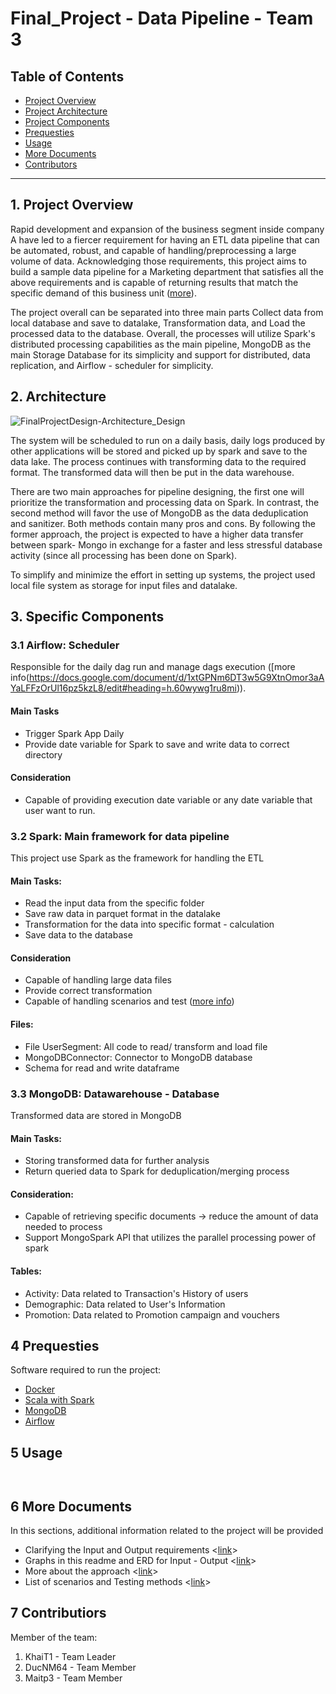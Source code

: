 # Final_Project - Data Pipeline - Team 3

## Table of Contents

- [Project Overview](#overview)
- [Project Architecture](#architecture)
- [Project Components](#components)
- [Prequesties](#prequesties)
- [Usage](#usage)
- [More Documents](#doc)
- [Contributors](#contributors)
***


<a id='overview'></a>
## 1. Project Overview
Rapid development and expansion of the business segment inside company A have led to a fiercer requirement for having an ETL data pipeline that can be automated, robust, and capable of handling/preprocessing a large volume of data. 
Acknowledging those requirements, this project aims to build a sample data pipeline for a Marketing department that satisfies all the above requirements and is capable of returning results that match the specific demand of this business unit ([more](https://docs.google.com/spreadsheets/d/10420ZdVqh9tX8HHfqCQbzv6Rer4oypdxQ7RoEpgTo7A/edit?usp=sharing)). 

The project overall can be separated into three main parts Collect data from local database and save to datalake, Transformation data, and Load the processed data to the database.
Overall, the processes will utilize Spark's distributed processing capabilities as the main pipeline, MongoDB as the main Storage Database for its simplicity and support for distributed, data replication, and Airflow - scheduler for simplicity. 


<a id='architecture'></a>
## 2. Architecture

![FinalProjectDesign-Architecture_Design](https://user-images.githubusercontent.com/78945505/156932053-339dd57b-ce7c-4769-8e76-a631580de33d.jpg)

The system will be scheduled to run on a daily basis, daily logs produced by other applications will be stored and picked up by spark and save to the data lake. The process continues with transforming data to the required format. The transformed data will then be put in the data warehouse. 

There are two main approaches for pipeline designing, the first one will prioritize the transformation and processing data on Spark. In contrast, the second method will favor the use of MongoDB as the data deduplication and sanitizer. Both methods contain many pros and cons. By following the former approach, the project is expected to have a higher data transfer between spark- Mongo in exchange for a faster and less stressful database activity (since all processing has been done on Spark).

To simplify and minimize the effort in setting up systems, the project used local file system as storage for input files and datalake.


<a id='components'></a>
## 3. Specific Components
### 3.1 Airflow: Scheduler
Responsible for the daily dag run and manage dags execution ([more info(https://docs.google.com/document/d/1xtGPNm6DT3w5G9XtnOmor3aAYaLFFzOrUl16pz5kzL8/edit#heading=h.60wywg1ru8mi)). 

#### Main Tasks
+ Trigger Spark App Daily
+ Provide date variable for Spark to save and write data to correct directory
#### Consideration
+ Capable of providing execution date variable or any date variable that user want to run.
### 3.2 Spark: Main framework for data pipeline 
This project use Spark as the framework for handling the ETL 
#### Main Tasks:
+ Read the input data from the specific folder
+ Save raw data in parquet format in the datalake
+ Transformation for the data into specific format - calculation
+ Save data to the database

#### Consideration
+ Capable of handling large data files
+ Provide correct transformation
+ Capable of handling scenarios and test ([more info](https://docs.google.com/spreadsheets/d/10420ZdVqh9tX8HHfqCQbzv6Rer4oypdxQ7RoEpgTo7A/edit#gid=506345512))

#### Files:
+ File UserSegment: All code to read/ transform and load file
+ MongoDBConnector: Connector to MongoDB database
+ Schema for read and write dataframe

### 3.3 MongoDB: Datawarehouse - Database
Transformed data are stored in MongoDB
#### Main Tasks:
+ Storing transformed data for further analysis
+ Return queried data to Spark for deduplication/merging process
#### Consideration:
+ Capable of retrieving specific documents -> reduce the amount of data needed to process
+ Support MongoSpark API that utilizes the parallel processing power of spark
#### Tables:
+ Activity: Data related to Transaction's History of users
+ Demographic: Data related to User's Information
+ Promotion: Data related to Promotion campaign and vouchers


<a id='prequesties'></a>
## 4 Prequesties 
Software required to run the project:
+ [Docker](https://www.docker.com)
+ [Scala with Spark](https://spark.apache.org/docs/latest/quick-start.html)
+ [MongoDB](https://www.mongodb.com/try/download/community)
+ [Airflow](https://airflow.apache.org/docs/apache-airflow/stable/start/index.html)


<a id='usage'></a>
## 5 Usage


```scala



```


<a id='doc'></a>
## 6 More Documents 
In this sections, additional information related to the project will be provided
+ Clarifying the Input and Output requirements <[link](https://docs.google.com/spreadsheets/d/10420ZdVqh9tX8HHfqCQbzv6Rer4oypdxQ7RoEpgTo7A/edit?usp=sharing)>
+ Graphs in this readme and ERD for Input - Output <[link](https://docs.google.com/document/d/1xtGPNm6DT3w5G9XtnOmor3aAYaLFFzOrUl16pz5kzL8/edit?usp=sharing)>
+ More about the approach <[link](https://docs.google.com/document/d/1xtGPNm6DT3w5G9XtnOmor3aAYaLFFzOrUl16pz5kzL8/edit?usp=sharing)>
+ List of scenarios and Testing methods <[link](https://docs.google.com/spreadsheets/d/10420ZdVqh9tX8HHfqCQbzv6Rer4oypdxQ7RoEpgTo7A/edit?usp=sharing)>

<a id='contributors'></a>
## 7 Contributiors
Member of the team:
1. KhaiT1 -  Team Leader
2. DucNM64 - Team Member
3. Maitp3 - Team Member

